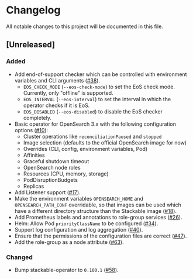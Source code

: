 # Changelog

All notable changes to this project will be documented in this file.

## [Unreleased]

### Added

- Add end-of-support checker which can be controlled with environment variables and CLI arguments ([#38]).
  - `EOS_CHECK_MODE` (`--eos-check-mode`) to set the EoS check mode. Currently, only "offline" is supported.
  - `EOS_INTERVAL` (`--eos-interval`) to set the interval in which the operator checks if it is EoS.
  - `EOS_DISABLED` (`--eos-disabled`) to disable the EoS checker completely.
- Basic operator for OpenSearch 3.x with the following configuration options ([#10]):
  - Cluster operations like `reconciliationPaused` and `stopped`
  - Image selection (defaults to the official OpenSearch image for now)
  - Overrides (CLI, config, environment variables, Pod)
  - Affinities
  - Graceful shutdown timeout
  - OpenSearch node roles
  - Resources (CPU, memory, storage)
  - PodDisruptionBudgets
  - Replicas
- Add Listener support ([#17]).
- Make the environment variables `OPENSEARCH_HOME` and `OPENSEARCH_PATH_CONF` overridable, so that
  images can be used which have a different directory structure than the Stackable image ([#18]).
- Add Prometheus labels and annotations to role-group services ([#26]).
- Helm: Allow Pod `priorityClassName` to be configured ([#34]).
- Support log configuration and log aggregation ([#40]).
- Ensure that the permissions of the configuration files are correct ([#47]).
- Add the role-group as a node attribute ([#63]).

### Changed

- Bump stackable-operator to `0.100.1` ([#58]).

[#10]: https://github.com/stackabletech/opensearch-operator/pull/10
[#17]: https://github.com/stackabletech/opensearch-operator/pull/17
[#18]: https://github.com/stackabletech/opensearch-operator/pull/18
[#26]: https://github.com/stackabletech/opensearch-operator/pull/26
[#34]: https://github.com/stackabletech/opensearch-operator/pull/34
[#38]: https://github.com/stackabletech/opensearch-operator/pull/38
[#40]: https://github.com/stackabletech/opensearch-operator/pull/40
[#47]: https://github.com/stackabletech/opensearch-operator/pull/47
[#58]: https://github.com/stackabletech/opensearch-operator/pull/58
[#63]: https://github.com/stackabletech/opensearch-operator/pull/63
